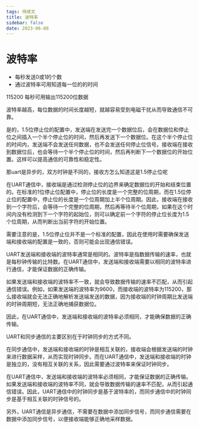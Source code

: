 ```yaml
---
tags: 待成文
title: 波特率
sidebar: false
date: 2023-06-08
---
```

# 波特率

- 每秒发送0或1的个数 
- 通过波特率可用知道每一位的的时间


115200
每秒可用输出115200位数据


波特率越高，每位数据的时间长度越短，就越容易受到电磁干扰从而导致通信不可靠。


是的，1.5位停止位的配置中，发送端在发送完一个数据位后，会在数据位和停止位之间插入一个半个停止位的时间，然后再发送下一个数据位。在这个半个停止位的时间内，发送端不会发送任何数据，也不会发送任何停止位信号。接收端在接收到数据位后，也会等待一个半个停止位的时间，然后再判断下一个数据位的开始位置。这样可以提高通信的可靠性和稳定性。


那uart是异步的，双方时钟是不同的，接收方怎么知道这是1.5停止位呢


在UART通信中，接收端是通过检测停止位的边界来确定数据位的开始和结束位置的。在标准的1位停止位配置中，停止位的长度是一个完整的位周期，而在1.5位停止位的配置中，停止位的长度是一个位周期加上半个位周期。因此，接收端在接收到一个字符后，会等待一个完整的位周期，然后再等待半个位周期，如果在这个时间内没有检测到下一个字符的起始位，则可以确定前一个字符的停止位长度为1.5个位周期，从而判断出当前字符的开始位置。

需要注意的是，1.5位停止位并不是一个标准的配置，因此在使用时需要确保发送端和接收端的配置是一致的，否则可能会出现通信错误。



UART发送端和接收端的波特率通常是相同的。波特率是指数据传输的速率，也就是每秒钟传输的比特数。在UART通信中，发送端和接收端需要以相同的波特率进行通信，才能保证数据的正确传输。

如果发送端和接收端的波特率不一致，就会导致数据传输的速率不匹配，从而引起通信错误。例如，如果发送端的波特率为9600，而接收端的波特率为115200，那么接收端就会无法正确地解析发送端发送的数据，因为接收端的时钟周期比发送端的时钟周期短，无法正确地捕获数据位。

因此，在UART通信中，发送端和接收端的波特率必须相同，才能确保数据的正确传输。



UART和同步通信的主要区别在于时钟同步的方式不同。

在同步通信中，发送端和接收端的时钟是相互关联的，接收端会根据发送端的时钟来进行数据采样，从而实现时钟同步。而在UART通信中，发送端和接收端的时钟是独立的，没有相互关联的关系，因此需要通过波特率来保证时钟同步。

在UART通信中，发送端和接收端的波特率必须相同，才能保证数据的正确传输。如果发送端和接收端的波特率不同，就会导致数据传输的速率不匹配，从而引起通信错误。因此，UART通信中的时钟同步是基于波特率的，而同步通信中的时钟同步是基于相互关联的时钟信号的。

另外，UART通信是异步通信，不需要在数据中添加同步信号，而同步通信需要在数据中添加同步信号，以便接收端能够正确地采样数据。